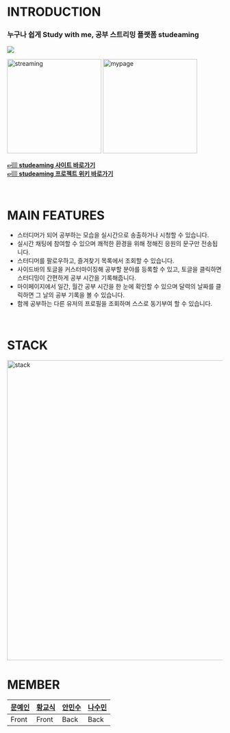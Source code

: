 <h1>INTRODUCTION</h1>

<h3>누구나 쉽게 Study with me, 공부 스트리밍 플랫폼 studeaming</h3>

<img src="https://user-images.githubusercontent.com/85829962/146155478-f263f9b7-6816-4f29-a1e4-c97dc3a1fbd6.png" />

<img height="220" alt="streaming" src="https://user-images.githubusercontent.com/85829962/146299269-865cdd03-8924-4564-96fe-d3bc3da72e09.png"> <img height="220" alt="mypage" src="https://user-images.githubusercontent.com/85829962/146310340-29861ea5-1e57-4f07-a96b-77b6c1d0e474.png">

<b><a href="http://studeaming.com">👉🏼 studeaming 사이트 바로가기</a></b>  
<b><a href="https://github.com/codestates/studeaming/wiki">👉🏼 studeaming 프로젝트 위키 바로가기</a></b>

<br />


<h1>MAIN FEATURES</h1>

- 스터디머가 되어 공부하는 모습을 실시간으로 송출하거나 시청할 수 있습니다.
- 실시간 채팅에 참여할 수 있으며 쾌적한 환경을 위해 정해진 응원의 문구만 전송됩니다.
- 스터디머를 팔로우하고, 즐겨찾기 목록에서 조회할 수 있습니다.
- 사이드바의 토글을 커스터마이징해 공부할 분야를 등록할 수 있고, 토글을 클릭하면 스터디밍이 간편하게 공부 시간을 기록해줍니다.
- 마이페이지에서 일간, 월간 공부 시간을 한 눈에 확인할 수 있으며 달력의 날짜를 클릭하면 그 날의 공부 기록을 볼 수 있습니다.
- 함께 공부하는 다른 유저의 프로필을 조회하며 스스로 동기부여 할 수 있습니다.

<br />


<h1>STACK</h1>
<img width="700" alt="stack" src="https://user-images.githubusercontent.com/85681803/146299253-2eea1c52-596b-4a15-8877-f9c5f28a2429.png" />

<br />

<h1>MEMBER</h1>

|<a href="https://github.com/yeinMOON">문예인</a>|<a href="https://github.com/yeinMOON">황교식</a>|<a href="https://github.com/yeinMOON">안민수</a>|<a href="https://github.com/yeinMOON">나수민</a>|
|------|---|---|---|
|Front|Front|Back|Back|

